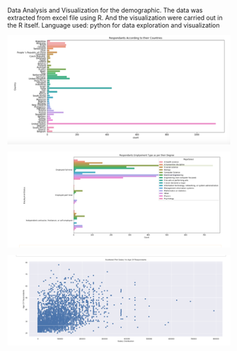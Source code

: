  Data Analysis and Visualization for the demographic. 
The data was extracted from excel file using R. And the visualization were carried out in the R itself.
Language used: python for data exploration and visualization

![](Images/Plot_1.png)

![](Images/plot_2.png)

![](Images/plot_3.png)
